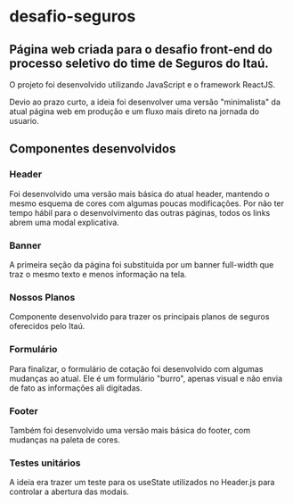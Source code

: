 # desafio-seguros

## Página web criada para o desafio front-end do processo seletivo do time de Seguros do Itaú. 

O projeto foi desenvolvido utilizando JavaScript  e o framework ReactJS.

Devio ao prazo curto, a ideia foi desenvolver uma versão "minimalista" da atual página web em produção e um fluxo mais direto na jornada do usuario. 

## Componentes desenvolvidos

### Header
Foi desenvolvido uma versão mais básica do atual header, mantendo o mesmo esquema de cores com algumas poucas modificações. Por não ter tempo hábil para o desenvolvimento das outras páginas, todos os links abrem uma modal explicativa. 

### Banner 
A primeira seção da página foi substituida por um banner full-width que traz o mesmo texto e menos informação na tela. 

### Nossos Planos 
Componente desenvolvido para trazer os principais planos de seguros oferecidos pelo Itaú.

### Formulário 
Para finalizar, o formulário de cotação foi desenvolvido com algumas mudanças ao atual. Ele é um formulário "burro", apenas visual e não envia de fato as informações ali digitadas. 

### Footer 
Também foi desenvolvido uma versão mais básica do footer, com mudanças na paleta de cores.

### Testes unitários 
A ideia era trazer um teste para os useState utilizados no Header.js para controlar a abertura das modais. 
